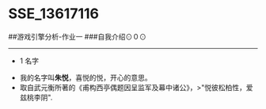 # SSE_13617116
##游戏引擎分析-作业一
###自我介绍⊙０⊙
***
* 1 名字
- 我的名字叫**朱悦**，喜悦的悦，开心的意思。
- 取自武元衡所著的《甫构西亭偶题因呈监军及幕中诸公》，>"悦彼松柏性，爱兹桃李阴".
